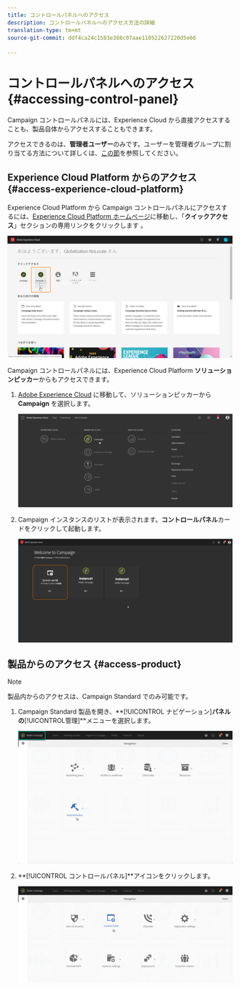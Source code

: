 ```yaml
---
title: コントロールパネルへのアクセス
description: コントロールパネルへのアクセス方法の詳細
translation-type: tm+mt
source-git-commit: ddf4ca24c1583e388c07aae110522627220d5e66

---
```



# コントロールパネルへのアクセス {#accessing-control-panel}

Campaign コントロールパネルには、Experience Cloud から直接アクセスすることも、製品自体からアクセスすることもできます。

アクセスできるのは、**管理者ユーザー**&#x200B;のみです。ユーザーを管理者グループに割り当てる方法について詳しくは、[この節](../../discover/using/managing-permissions.md)を参照してください。

## Experience Cloud Platform からのアクセス{#access-experience-cloud-platform}

Experience Cloud Platform から Campaign コントロールパネルにアクセスするには、[Experience Cloud Platform ホームページ](https://experiencecloud.adobe.com/)に移動し、「**クイックアクセス**」セクションの専用リンクをクリックします 。

![](assets/do-not-localize/quickaccess.png)

Campaign コントロールパネルには、Experience Cloud Platform **ソリューションピッカー**&#x200B;からもアクセスできます。

1. [Adobe Experience Cloud](https://experiencecloud.adobe.com/) に移動して、ソリューションピッカーから **Campaign** を選択します。

   ![](assets/do-not-localize/control_panel_access1.png)

1. Campaign インスタンスのリストが表示されます。**コントロールパネル**&#x200B;カードをクリックして起動します。

   ![](assets/do-not-localize/control_panel_access2.png)

## 製品からのアクセス {#access-product}

>[!NOTE]
>
>製品内からのアクセスは、Campaign Standard でのみ可能です。

1. Campaign Standard 製品を開き、**[!UICONTROL ナビゲーション]**パネルの**[!UICONTROL &#x200B;管理]**メニューを選択します。

   ![](assets/control_panel_access3.png)

1. **[!UICONTROL コントロールパネル]**アイコンをクリックします。

   ![](assets/control_panel_access4.png)
